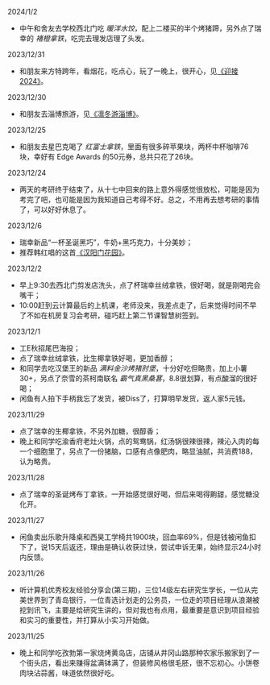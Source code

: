 ---
---

2024/1/2

- 中午和舍友去学校西北门吃 *暖洋水饺*，配上二楼买的半个烤猪蹄，另外点了瑞幸的 *褚橙拿铁*，吃完去理发店理了头发。

2023/12/31

- 和朋友来方特跨年，看烟花，吃点心，玩了一晚上，很开心，见[《迎接2024》](/life/跨年方特)。

2023/12/30

- 和朋友去淄博旅游，见[《凛冬游淄博》](/life/凛冬游淄博)。

2023/12/25

- 和朋友去星巴克喝了 *红富士拿铁*，里面有很多碎苹果块，两杯中杯咖啡76块，幸好有 Edge Awards 的50元券，总共只花了26块。

2023/12/24

- 两天的考研终于结束了，从十七中回来的路上意外得感觉很放松，可能是因为考完了吧，也可能是因为我知道自己考得不好。总之，不用再去想考研的事情了，可以好好休息了。

2023/12/6

- 瑞幸新品“一杯圣诞黑巧”，牛奶+黑巧克力，十分美妙；
- 推荐韩红唱的这首[《汉阳门花园》](https://music.163.com/#/song?id=2064775858)。

2023/12/2

- 早上9:30去西北门剪发店洗头，点了杯瑞幸丝绒拿铁，很好喝，就是刚喝完会嘴干；
- 10:00赶到云计算最后的上机课，老师没来，我差点走了，后来觉得时间不早了不如在机房复习会考研，碰巧赶上第二节课智慧树签到。

2023/12/1

- 工E秋招尾巴海投；
- 点了瑞幸丝绒拿铁，比生椰拿铁好喝，更加香醇；
- 和同学去吃汉堡王的新品 *满料金沙烤猪肘堡*，十分好吃但略贵，加上小薯30+，另点了奈雪的茶柯南联名 *霸气真黑桑葚*，8.8很划算，有点酸溜的很好喝；
- 闲鱼有人拍下手柄我忘了发货，被Diss了，打算明早发货，返人家5元钱。

2023/11/29

- 点了瑞幸的生椰拿铁，不另外加糖，很醇香；
- 晚上和同学吃渝香府老灶火锅，点的鸳鸯锅，红汤锅很辣很辣，辣沁入肉的每一个细胞里了，另点了一份猪脑，口感有点像肥肉，略显油腻，共消费188，认为略贵。

2023/11/28

- 点了瑞幸的圣诞烤布丁拿铁，一开始感觉很好喝，但后来喝得齁甜，感觉糖没化开。

2023/11/27

- 闲鱼卖出乐歌升降桌和西昊工学椅共1900块，回血率69%，但是钱被闲鱼扣下了，说15天后返还，理由是确认收获过快，尝试申诉无果，始终显示24小时内反馈。

2023/11/26

- 听计算机优秀校友经验分享会(第三期)，三位14级左右研究生学长，一位从完美世界到了青岛银行，一位青选计划走的公务员，一位走的项目经理从浪潮被挖到讯飞，主要是给研究生讲的，但对我也有点用，最重要是意识到项目经验和实习的重要性，并打算从小实习开始做。

2023/11/25

- 晚上和同学吃孜勃第一家烧烤黄岛店，店铺从井冈山路那种农家乐搬家到了一个街头店，看出来赚得盆满钵满了，但装修风格很毛胚，很不忘初心。小饼卷肉块沾蒜酱，味道依然很好吃。